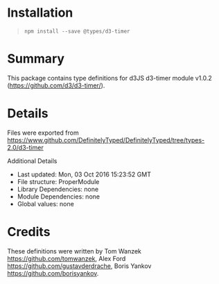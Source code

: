 # Installation
> `npm install --save @types/d3-timer`

# Summary
This package contains type definitions for d3JS d3-timer module v1.0.2 (https://github.com/d3/d3-timer/).

# Details
Files were exported from https://www.github.com/DefinitelyTyped/DefinitelyTyped/tree/types-2.0/d3-timer

Additional Details
 * Last updated: Mon, 03 Oct 2016 15:23:52 GMT
 * File structure: ProperModule
 * Library Dependencies: none
 * Module Dependencies: none
 * Global values: none

# Credits
These definitions were written by Tom Wanzek <https://github.com/tomwanzek>, Alex Ford <https://github.com/gustavderdrache>, Boris Yankov <https://github.com/borisyankov>.

